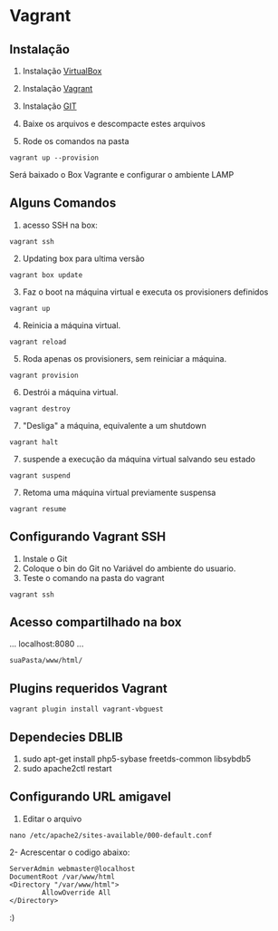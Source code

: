 Vagrant
=================

Instalação
------------

1. Instalação [VirtualBox](http://www.virtualbox.org/)

2. Instalação [Vagrant](http://www.vagrantup.com/)

3. Instalação [GIT](https://git-scm.com/downloads/)

4. Baixe os arquivos e descompacte estes arquivos

5. Rode os comandos na pasta 
```
vagrant up --provision
```

Será baixado o Box Vagrante e configurar o ambiente LAMP

Alguns Comandos
---------------

1. acesso SSH na box:

```
vagrant ssh
```

2. Updating box para ultima versão
```
vagrant box update
```

3. Faz o boot na máquina virtual e executa os provisioners definidos
```
vagrant up
```

4. Reinicia a máquina virtual.
```
vagrant reload
```

5. Roda apenas os provisioners, sem reiniciar a máquina.
```
vagrant provision  
```

6. Destrói a máquina virtual. 
```
vagrant destroy
```

7. "Desliga" a máquina, equivalente a um shutdown
```
vagrant halt
```

7.  suspende a execução da máquina virtual salvando seu estado
```
vagrant suspend  
```

7. Retoma uma máquina virtual previamente suspensa
```
vagrant resume  
```

Configurando Vagrant SSH
------------------------

1. Instale o Git
2. Coloque o bin do Git no Variável do ambiente do usuario.
3. Teste o comando na pasta do vagrant 

```
vagrant ssh
```

Acesso compartilhado na box
-------------------------
...
localhost:8080
...
```
suaPasta/www/html/
```

Plugins requeridos Vagrant
--------------------------
```
vagrant plugin install vagrant-vbguest
```

Dependecies DBLIB
--------------------------
1. sudo apt-get install php5-sybase freetds-common libsybdb5
2. sudo apache2ctl restart

Configurando URL amigavel
--------------------------
1. Editar o arquivo
```
nano /etc/apache2/sites-available/000-default.conf
```

2- Acrescentar o codigo abaixo:
````
ServerAdmin webmaster@localhost
DocumentRoot /var/www/html
<Directory "/var/www/html">
        AllowOverride All
</Directory>
````





:)
